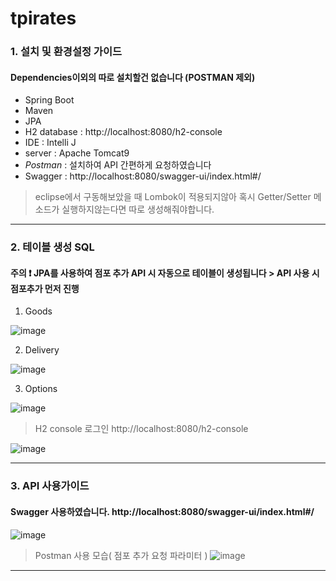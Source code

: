 # tpirates
### 1. 설치 및 환경설정 가이드
#### Dependencies이외의 따로 설치할건 없습니다 (POSTMAN 제외) 
- Spring Boot
- Maven
- JPA
- H2 database : http://localhost:8080/h2-console
- IDE : Intelli J
- server : Apache Tomcat9
- *Postman* : 설치하여 API 간편하게 요청하였습니다
- Swagger : http://localhost:8080/swagger-ui/index.html#/
> eclipse에서 구동해보았을 때 Lombok이 적용되지않아 혹시 Getter/Setter 메소드가 실행하지않는다면 따로 생성해줘야합니다.
---
### 2. 테이블 생성 SQL
#### 주의 ❗ JPA를 사용하여 점포 추가 API 시 자동으로 테이블이 생성됩니다 > API 사용 시 점포추가 먼저 진행
1. Goods

![image](https://user-images.githubusercontent.com/53583470/131659677-a33df7f7-db26-425f-9d26-bfcb36cf911e.png)

2. Delivery

 ![image](https://user-images.githubusercontent.com/53583470/131661759-2ef50155-4b6d-4d67-a02d-719d87b9830b.png)

3. Options

![image](https://user-images.githubusercontent.com/53583470/131661794-7dbb9aae-0987-42c5-ae73-3070167913d3.png)

> H2 console 로그인 http://localhost:8080/h2-console

![image](https://user-images.githubusercontent.com/53583470/131662177-2c19740b-b5cc-41bc-b5f7-03b3321f8750.png)

---
### 3. API 사용가이드
#### Swagger 사용하였습니다. http://localhost:8080/swagger-ui/index.html#/
![image](https://user-images.githubusercontent.com/53583470/131661236-c8739d8a-f576-4a8f-a240-6bd1bf9f5d00.png)

> Postman 사용 모습( 점포 추가 요청 파라미터 )
![image](https://user-images.githubusercontent.com/53583470/131661404-1d1c7cda-7971-42e0-a43c-3963c492c6f7.png)

---
